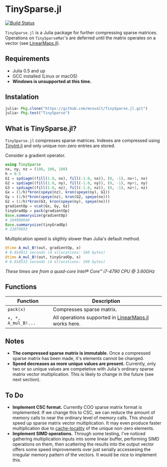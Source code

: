# TinySparse.jl

[![Build Status](https://travis-ci.org/mcovalt/TinySparse.jl.svg?branch=master)](https://travis-ci.org/mcovalt/TinySparse.jl)

`TinySparse.jl` is a Julia package for further compressing sparse matrices. Operations on `TinySparseMat`'s are deferred until the matrix operates on a vector (see [LinearMaps.jl](https://github.com/Jutho/LinearMaps.jl)).

## Requirements
* Julia 0.5 and up
* GCC installed (Linux or macOS)
* **Windows is unsupported at this time.**

## Instalation
```julia
julia> Pkg.clone("https://github.com/mcovalt/TinySparse.jl.git")
julia> Pkg.test("TinySparse")
```

## What is TinySparse.jl?
`TinySparse.jl` compresses sparse matrices. Indexes are compressed using [TinyInt.jl](https://github.com/mcovalt/TinyInt.jl) and only unique non-zero entries are stored.

Consider a gradient operator.
```julia
using TinySparse
nx, ny, nz = (100, 100, 100)
h = 0.5
G1 = spdiagm((fill(1.0, nx), fill(-1.0, nx)), (0, -1), nx+1, nx)
G2 = spdiagm((fill(1.0, ny), fill(-1.0, ny)), (0, -1), ny+1, ny)
G3 = spdiagm((fill(1.0, nz), fill(-1.0, nz)), (0, -1), nz+1, nz)
Gx = (1/h)*kron(speye(nz), kron(speye(ny), G1))
Gy = (1/h)*kron(speye(nz), kron(G2, speye(nx)))
Gz = (1/h)*kron(G3, kron(speye(ny), speye(nx)))
gradientOp = vcat(Gx, Gy, Gz)
tinyGradOp = pack(gradientOp)
Base.summarysize(gradientOp)
# 104000048
Base.summarysize(tinyGradOp)
# 22079893
```
Multiplication speed is sligthly slower than Julia's default method.
```julia
@time A_mul_B!(out, gradientOp, x)
# 0.014913 seconds (4 allocations: 160 bytes)
@time A_mul_B!(out, tinyGradOp, x)
# 0.018533 seconds (4 allocations: 160 bytes)
```

*These times are from a quad-core Intel® Core™ i7-4790 CPU @ 3.60GHz*

## Functions
Function              | Description
--------------------- | ------------
`pack(x)`             | Compresses sparse matrix.
`+, *, A_mul_B!...`   | All operations supported in [LinearMaps.jl](https://github.com/Jutho/LinearMaps.jl) works here.

## Notes
* **The compressed sparse matrix is immutable.** Once a compressed sparse matrix has been made, it's elements cannot be changed.
* **Speed decreases as more unique values are present.** Currently, only two or so unique values are competetive with Julia's ordinary sparse matrix vector multiplication. This is likely to change in the future (see next section).

## To Do
* **Implement CSC format.** Currently COO sparse matrix format is implemented. If we change this to CSC, we can reduce the amount of memory calls to near the ordinary level of memory calls. This should speed up sparse matrix vector multiplication. It may even produce faster multiplication due to [cache-locality](https://en.wikipedia.org/wiki/Locality_of_reference) of the unique non-zero elements.
* **Implement SIMD operations.** Through some testing, I've noticed gathering multiplication inputs into some linear buffer, performing SIMD operations on them, then scattering the results into the output vector offers some speed improvements over just serially accessesing the irregular memory pattern of the vectors. It would be nice to implement this.

